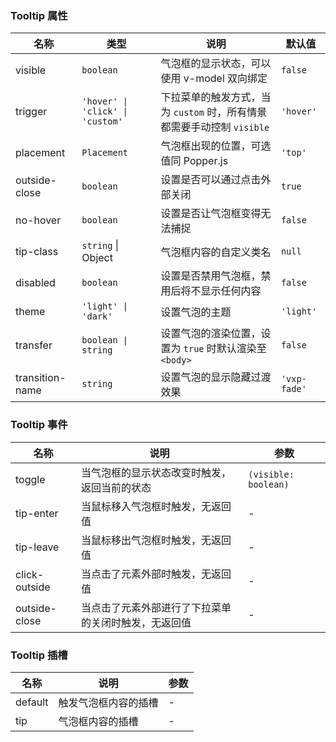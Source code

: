 ### Tooltip 属性

| 名称            | 类型              | 说明                                                                                                      | 默认值     |
| --------------- | ----------------- | --------------------------------------------------------------------------------------------------------- | ---------- |
| visible         | `boolean`           | 气泡框的显示状态，可以使用 v-model 双向绑定                                                               | `false`      |
| trigger         | `'hover' \| 'click' \| 'custom'`            | 下拉菜单的触发方式，当为 `custom` 时，所有情景都需要手动控制 `visible` | `'hover'`    |
| placement       | `Placement`            | 气泡框出现的位置，可选值同 Popper.js                                                                      | `'top'`      |
| outside-close   | `boolean`           | 设置是否可以通过点击外部关闭                                                                              | `true`       |
| no-hover        | `boolean`           | 设置是否让气泡框变得无法捕捉                                                                              | `false`      |
| tip-class       | `string` \| Object  | 气泡框内容的自定义类名                                                                                      | `null`       |
| disabled        | `boolean`           | 设置是否禁用气泡框，禁用后将不显示任何内容                                                                | `false`      |
| theme           | `'light' \| 'dark'`            | 设置气泡的主题                                                               | `'light'`    |
| transfer        | `boolean \| string` | 设置气泡的渲染位置，设置为 `true` 时默认渲染至 `<body>`                                               | `false`      |
| transition-name | `string`            | 设置气泡的显示隐藏过渡效果                                                                                | `'vxp-fade'` |

### Tooltip 事件

| 名称             | 说明                                                 | 参数    |
| ---------------- | ---------------------------------------------------- | ------- |
| toggle        | 当气泡框的显示状态改变时触发，返回当前的状态         | `(visible: boolean)` |
| tip-enter | 当鼠标移入气泡框时触发，无返回值 | - |
| tip-leave | 当鼠标移出气泡框时触发，无返回值 | - |
| click-outside | 当点击了元素外部时触发，无返回值 | -       |
| outside-close | 当点击了元素外部进行了下拉菜单的关闭时触发，无返回值 | -       |

### Tooltip 插槽

| 名称    | 说明                 | 参数 |
| ------- | -------------------- | --- |
| default | 触发气泡框内容的插槽 | - |
| tip     | 气泡框内容的插槽     | - |
